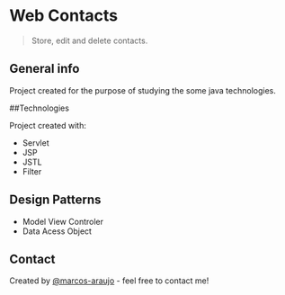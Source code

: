 # Web Contacts 
> Store, edit and delete contacts.

## General info
Project created for the purpose of studying the some java technologies.

##Technologies

Project created  with:
<ul>	
	<li>Servlet</li>
	<li>JSP</li>
	<li>JSTL</li>
	<li>Filter</li>
</ul>

## Design Patterns
<ul> 
	<li>Model View Controler</li>
	<li>Data Acess Object </li>
</ul>

## Contact
Created by [@marcos-araujo](http://marcosmorgado.com/) - feel free to contact me!
